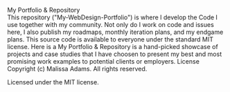 My Portfolio & Repository
<br>
This repository ("My-WebDesign-Portfolio") is where I develop the Code I use together with my community. Not only do I work on code and issues here, I also publish my roadmaps, monthly iteration plans, and my endgame plans. This source code is available to everyone under the standard MIT license.
Here is a 
My Portfolio & Repository is a hand-picked showcase of projects and case studies that I have choosen to present my best and most promising work examples to potential clients or employers.
License
Copyright (c) Malissa Adams. All rights reserved.

Licensed under the MIT license.
